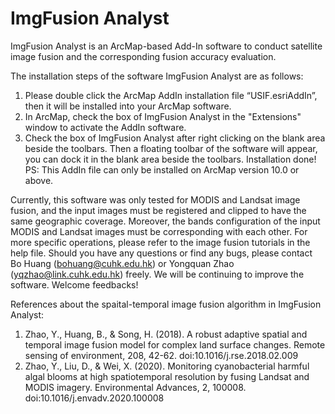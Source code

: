 # ImgFusion Analyst
ImgFusion Analyst is an ArcMap-based Add-In software to conduct satellite image fusion and the corresponding fusion accuracy evaluation.

The installation steps of the software ImgFusion Analyst are as follows:
1.	Please double click the ArcMap AddIn installation file “USIF.esriAddIn”, then it will be installed into your ArcMap software.
2.	In ArcMap, check the box of ImgFusion Analyst in the "Extensions" window to activate the AddIn software. 
3.	Check the box of ImgFusion Analyst after right clicking on the blank area beside the toolbars. Then a floating toolbar of the software will appear, you can dock it in the blank area beside the toolbars. Installation done! 
PS: This AddIn file can only be installed on ArcMap version 10.0 or above.

Currently, this software was only tested for MODIS and Landsat image fusion, and the input images must be registered and clipped to have the same geographic coverage. Moreover, the bands configuration of the input MODIS and Landsat images must be corresponding with each other. For more specific operations, please refer to the image fusion tutorials in the help file. 
Should you have any questions or find any bugs, please contact Bo Huang (bohuang@cuhk.edu.hk) or Yongquan Zhao (yqzhao@link.cuhk.edu.hk) freely. We will be continuing to improve the software. Welcome feedbacks!

References about the spaital-temporal image fusion algorithm in ImgFusion Analyst:
1. Zhao, Y., Huang, B., & Song, H. (2018). A robust adaptive spatial and temporal image fusion model for complex land surface changes. Remote sensing of environment, 208, 42-62. doi:10.1016/j.rse.2018.02.009
2. Zhao, Y., Liu, D., & Wei, X. (2020). Monitoring cyanobacterial harmful algal blooms at high spatiotemporal resolution by fusing Landsat and MODIS imagery. Environmental Advances, 2, 100008. doi:10.1016/j.envadv.2020.100008
